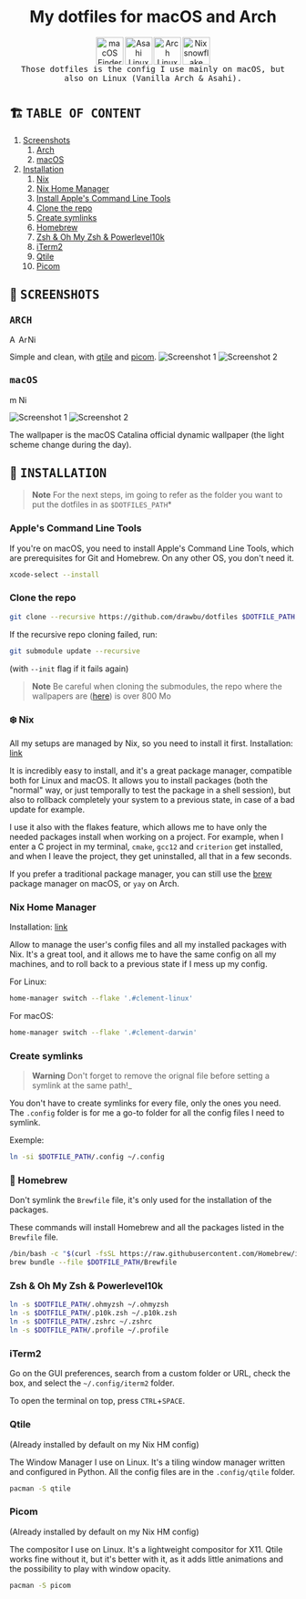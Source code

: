 <div align="center">

# My dotfiles for macOS and Arch

<div style="width: 200px; display: flex; justify-content: space-between">
    <img alt="macOS Finder logo" src="assets/docs/finder_logo.png" width="48">
    <img alt="Asahi Linux logo" src="assets/docs/asahi_linux.png" width="48">
    <img alt="Arch Linux logo" src="assets/docs/arch.png" width="48">
    <img alt="Nix snowflake" src="assets/docs/nix-snowflake.svg" width="48">
</div>

<samp>
   Those dotfiles is the config I use mainly on macOS, but also on Linux 
   (Vanilla Arch & Asahi).
</samp>

#

</div>


## :building_construction: <samp> TABLE OF CONTENT </samp>

1. [Screenshots](#art--screenshots-)
   1. [Arch](#-arch-)
   2. [macOS](#-macos-)
2. [Installation](#wrench--installation-)
    1.  [Nix](#snowflake-nix)
    2.  [Nix Home Manager](#nix-home-manager)
    3.  [Install Apple's Command Line Tools](#apples-command-line-tools)
    4.  [Clone the repo](#clone-the-repo)
    5.  [Create symlinks](#create-symlinks)
    6.  [Homebrew](#beer-homebrew)
    7.  [Zsh & Oh My Zsh & Powerlevel10k](#zsh--oh-my-zsh--powerlevel10k)
    8.  [iTerm2](#iterm2)
    9.  [Qtile](#qtile)
    10. [Picom](#picom)


## :art: <samp> SCREENSHOTS </samp>

### <samp> ARCH </samp>
<div style="display: flex">
    <img alt="Asahi Linux logo" src="assets/docs/asahi_linux.png" width="16"> 
    <img alt="Arch Linux logo" src="assets/docs/arch.png" width="16">
    <img alt="Nix snowflake" src="assets/docs/nix-snowflake.svg" width="16">
</div>

Simple and clean, with [qtile](#qtile) and [picom](#picom).
![Screenshot 1](assets/docs/screenshots/screenshot-arch-01.png)
![Screenshot 2](assets/docs/screenshots/screenshot-arch-02.png)

### <samp> macOS </samp> </h3>
<div style="display: flex">
    <img alt="macOS Finder logo" src="assets/docs/finder_logo.png" width="16">
    <img alt="Nix snowflake" src="assets/docs/nix-snowflake.svg" width="16">
</div>

![Screenshot 1](assets/docs/screenshots/screenshot-macos-01.png)
![Screenshot 2](assets/docs/screenshots/screenshot-macos-02.png)

The wallpaper is the macOS Catalina official dynamic wallpaper (the light scheme 
change during the day).


## :wrench: <samp> INSTALLATION </samp>
> **Note**
> For the next steps, im going to refer as the folder you want to put the 
> dotfiles in as `$DOTFILES_PATH`*

### Apple's Command Line Tools
If you're on macOS, you need to install Apple's Command Line Tools, which are 
prerequisites for Git and Homebrew. On any other OS, you don't need it.
```bash
xcode-select --install
```

### Clone the repo
```bash
git clone --recursive https://github.com/drawbu/dotfiles $DOTFILE_PATH
```
If the recursive repo cloning failed, run:
```bash
git submodule update --recursive
```
(with `--init` flag if it fails again)

> **Note**
> Be careful when cloning the submodules, the repo where the wallpapers are 
> ([here](https://github.com/DenverCoder1/minimalistic-wallpaper-collection))
> is over 800 Mo

### :snowflake: Nix
All my setups are managed by Nix, so you need to install it first.
Installation: [link](https://nixos.org/download)

It is incredibly easy to install, and it's a great package manager, compatible
both for Linux and macOS. It allows you to install packages (both the "normal" 
way, or just temporally to test the package in a shell session), but also to 
rollback completely your system to a previous state, in case of a bad update for 
example.

I use it also with the flakes feature, which allows me to have only the needed 
packages install when working on a project. For example, when I enter a C 
project in my terminal, `cmake`, `gcc12` and `criterion` get installed, and 
when I leave the project, they get uninstalled, all that in a few seconds.

If you prefer a traditional package manager, you can still use the 
[brew](#homebrew) package manager on macOS, or `yay` on Arch.

### Nix Home Manager
Installation: [link](https://nix-community.github.io/home-manager/index.html#sec-install-standalone)

Allow to manage the user's config files and all my installed packages with Nix. 
It's a great tool, and it allows me to have the same config on all my machines,
and to roll back to a previous state if I mess up my config.

For Linux:
```bash
home-manager switch --flake '.#clement-linux'
```

For macOS:
```bash
home-manager switch --flake '.#clement-darwin'
```


### Create symlinks
> **Warning**
> Don't forget to remove the orignal file before setting a symlink at the same 
> path!_

You don't have to create symlinks for every file, only the ones you need. The 
`.config` folder is for me a go-to folder for all the config files I need to
symlink.

Exemple:
```bash
ln -si $DOTFILE_PATH/.config ~/.config
```

### :beer: Homebrew
Don't symlink the `Brewfile` file, it's only used for the installation of
the packages.

These commands will install Homebrew and all the packages listed in the
`Brewfile` file.
```bash
/bin/bash -c "$(curl -fsSL https://raw.githubusercontent.com/Homebrew/install/HEAD/install.sh)"
brew bundle --file $DOTFILE_PATH/Brewfile
```

### Zsh & Oh My Zsh & Powerlevel10k
```bash
ln -s $DOTFILE_PATH/.ohmyzsh ~/.ohmyzsh
ln -s $DOTFILE_PATH/.p10k.zsh ~/.p10k.zsh
ln -s $DOTFILE_PATH/.zshrc ~/.zshrc
ln -s $DOTFILE_PATH/.profile ~/.profile
```

### iTerm2
Go on the GUI preferences, search from a custom folder or URL, check the box, 
and select the `~/.config/iterm2` folder.

To open the terminal on top, press `CTRL`+`SPACE`.

### Qtile
(Already installed by default on my Nix HM config)

The Window Manager I use on Linux. It's a tiling window manager written and 
configured in Python. All the config files are in the `.config/qtile` folder.
```bash
pacman -S qtile
```

### Picom
(Already installed by default on my Nix HM config)

The compositor I use on Linux. It's a lightweight compositor for X11. 
Qtile works fine without it, but it's better with it, as it adds little 
animations and the possibility to play with window opacity.
```bash
pacman -S picom
```
